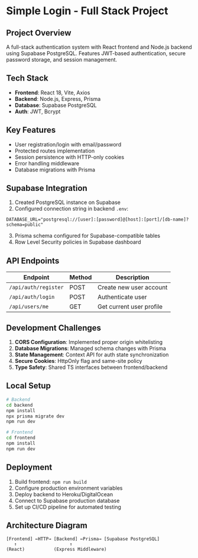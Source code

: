 # Simple Login - Full Stack Project

## Project Overview
A full-stack authentication system with React frontend and Node.js backend using Supabase PostgreSQL. Features JWT-based authentication, secure password storage, and session management.

## Tech Stack
- **Frontend**: React 18, Vite, Axios
- **Backend**: Node.js, Express, Prisma
- **Database**: Supabase PostgreSQL
- **Auth**: JWT, Bcrypt

## Key Features
- User registration/login with email/password
- Protected routes implementation
- Session persistence with HTTP-only cookies
- Error handling middleware
- Database migrations with Prisma

## Supabase Integration
1. Created PostgreSQL instance on Supabase
2. Configured connection string in backend `.env`:
```env
DATABASE_URL="postgresql://[user]:[password]@[host]:[port]/[db-name]?schema=public"
```
3. Prisma schema configured for Supabase-compatible tables
4. Row Level Security policies in Supabase dashboard

## API Endpoints
| Endpoint | Method | Description |
|----------|--------|-------------|
| `/api/auth/register` | POST | Create new user account |
| `/api/auth/login` | POST | Authenticate user |
| `/api/users/me` | GET | Get current user profile |

## Development Challenges
1. **CORS Configuration**: Implemented proper origin whitelisting
2. **Database Migrations**: Managed schema changes with Prisma
3. **State Management**: Context API for auth state synchronization
4. **Secure Cookies**: HttpOnly flag and same-site policy
5. **Type Safety**: Shared TS interfaces between frontend/backend

## Local Setup
```bash
# Backend
cd backend
npm install
npx prisma migrate dev
npm run dev

# Frontend
cd frontend
npm install
npm run dev
```

## Deployment
1. Build frontend: `npm run build`
2. Configure production environment variables
3. Deploy backend to Heroku/DigitalOcean
4. Connect to Supabase production database
5. Set up CI/CD pipeline for automated testing

## Architecture Diagram
```
[Frontend] ←HTTP→ [Backend] ←Prisma→ [Supabase PostgreSQL]
   ↑                    ↑
(React)           (Express Middleware)